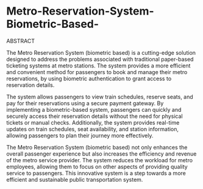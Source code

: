 # Metro-Reservation-System-Biometric-Based-

ABSTRACT

The Metro Reservation System (biometric based) is a cutting-edge solution designed to address the problems associated with traditional paper-based ticketing systems at metro stations. The system provides a more efficient and convenient method for passengers to book and manage their metro reservations, by using biometric authentication to grant access to reservation details.

The system allows passengers to view train schedules, reserve seats, and pay for their reservations using a secure payment gateway. By implementing a biometric-based system, passengers can quickly and securely access their reservation details without the need for physical tickets or manual checks. Additionally, the system provides real-time updates on train schedules, seat availability, and station information, allowing passengers to plan their journey more effectively.

The Metro Reservation System (biometric based) not only enhances the overall passenger experience but also increases the efficiency and revenue of the metro service provider. The system reduces the workload for metro employees, allowing them to focus on other aspects of providing quality service to passengers. This innovative system is a step towards a more efficient and sustainable public transportation system.

